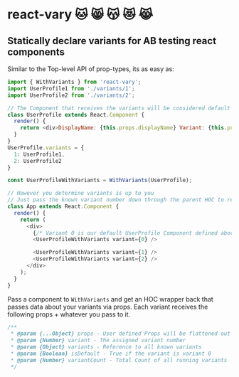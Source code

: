 # react-vary :cat: :smile_cat: :kissing_cat: :heart_eyes_cat: :joy_cat:
## Statically declare variants for AB testing react components

Similar to the Top-level API of prop-types, its as easy as:

```js
import { WithVariants } from 'react-vary';
import UserProfile1 from './variants/1';
import UserProfile2 from './variants/2';

// The Component that receives the variants will be considered default (variant 0)
class UserProfile extends React.Component {
  render() {
    return <div>DisplayName: {this.props.displayName} Variant: {this.props.variant}</div>
  }
}
UserProfile.variants = {
  1: UserProfile1,
  2: UserProfile2
}

const UserProfileWithVariants = WithVariants(UserProfile);

// However you determine variants is up to you
// Just pass the known variant number down through the parent HOC to render the AB Child
class App extends React.Component {
  render() {
    return (
      <div>
        {/* Variant 0 is our default UserProfile Component defined above */}
        <UserProfileWithVariants variant={0} />

        <UserProfileWithVariants variant={1} />
        <UserProfileWithVariants variant={2} />
      </div>
    );
  }
}

```
Pass a component to `WithVariants` and get an HOC wrapper back that passes data about your variants via props. Each variant receives the following props + whatever you pass to it.

```js
/**
 * @param {...Object} props - User defined Props will be flattened out and passed through
 * @param {Number} variant - The assigned variant number
 * @param {Object} variants - Reference to all known variants
 * @param {Boolean} isDefault - True if the variant is variant 0
 * @param {Number} variantCount - Total Count of all running variants
 */
```
